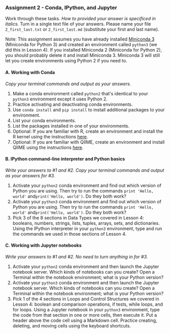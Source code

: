 ### Assignment 2 - Conda, IPython, and Jupyter

Work through these tasks. *How to provided your answer is specificed in italics.* Turn in a single text file of your answers. Please name your file `2_first_last.txt` or `2_first_last.md` (substitute your first and last name).

Note: This assignment assumes you have already installed [Miniconda 3](https://conda.io/miniconda.html) (Miniconda for Python 3) and created an environment called `python3` (we did this in Lesson 4). If you installed Miniconda 2 (Miniconda for Python 2), you should probably delete it and install Miniconda 3. Miniconda 3 will still let you create environments using Python 2 if you need to.

#### A. Working with Conda

*Copy your terminal commands and output as your answers.*

1. Make a conda environment called `python2` that's identical to your `python3` environment except it uses Python 2.
2. Practice activating and deactivating conda environments.
3. Use `conda install` and `pip install` to install additional packages to your environment.
4. List your conda environments.
5. List the packages installed in one of your environments.
6. Optional: If you are familiar with R, create an environment and install the R kernel using the instructions [here](https://www.continuum.io/blog/developer/jupyter-and-conda-r).
7. Optional: If you are familiar with QIIME, create an environment and install QIIME using the instructions [here](http://qiime.org/install/install.html).

#### B. IPython command-line interpreter and Python basics

*Write your answers to #1 and #2. Copy your terminal commands and output as your answers for #3.*

1. Activate your `python2` conda environment and find out which version of Python you are using. Then try to run the commands `print 'Hello, world'` and`print('Hello, world')`. Do they both work?
2. Activate your `python3` conda environment and find out which version of Python you are using. Then try to run the commands `print 'Hello, world'` and`print('Hello, world')`. Do they both work?
3. Pick 3 of the 8 sections in Data Types we covered in Lesson 4: booleans, numbers, strings, lists, tuples, arrays, sets, and dictionaries. Using the IPython interpreter in your `python3` environment, type and run the commands we used in those sections of Lesson 4.

#### C. Working with Jupyter notebooks

*Write your answers to #1 and #2. No need to turn anything in for #3.*

1. Activate your `python2` conda environment and then launch the Jupyter notebook server. Which kinds of notebooks can you create? Open a Terminal within the notebook environment; what is your Python version?
2. Activate your `python3` conda environment and then launch the Jupyter notebook server. Which kinds of notebooks can you create? Open a Terminal within the notebook environment; what is your Python version?
3. Pick 1 of the 4 sections in Loops and Control Structures we covered in Lesson 4: boolean and comparison operations, if tests, while loops, and for loops. Using a Jupyter notebook in your `python3` environment, type the code from that section in one or more cells, then execute it. Put a header above the code cell using a Markdown cell. Practice creating, deleting, and moving cells using the keyboard shortcuts.
